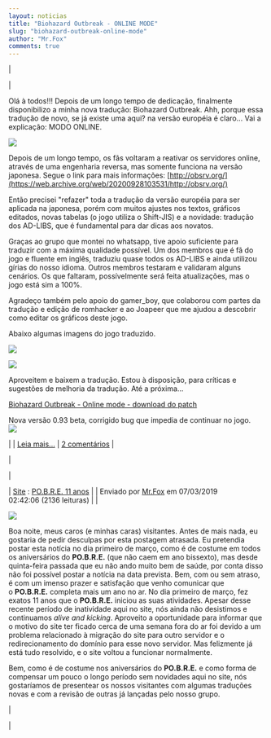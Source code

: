 ```yaml
---
layout: noticias
title: "Biohazard Outbreak - ONLINE MODE"
slug: "biohazard-outbreak-online-mode"
author: "Mr.Fox"
comments: true
---
```

|

|

Olá à todos!!! Depois de um longo tempo de dedicação, finalmente disponibilizo a minha nova tradução: Biohazard Outbreak. Ahh, porque essa tradução de novo, se já existe uma aqui? na versão européia é claro... Vai a explicação: MODO ONLINE.

![](https://web.archive.org/web/20200928103531im_/http://www.romhackers.org/imagens/traducoes/[PS2]%20Biohazard%20Outbreak%20-%20PoBRe%20-%201.png)

Depois de um longo tempo, os fãs voltaram a reativar os servidores online, através de uma engenharia reversa, mas somente funciona na versão japonesa. Segue o link para mais informações: [http://obsrv.org/](https://web.archive.org/web/20200928103531/http://obsrv.org/)

Então precisei "refazer" toda a tradução da versão européia para ser aplicada na japonesa, porém com muitos ajustes nos textos, gráficos editados, novas tabelas (o jogo utiliza o Shift-JIS) e a novidade: tradução dos AD-LIBS, que é fundamental para dar dicas aos novatos.

Graças ao grupo que montei no whatsapp, tive apoio suficiente para traduzir com a máxima qualidade possível. Um dos membros que é fã do jogo e fluente em inglês, traduziu quase todos os AD-LIBS e ainda utilizou gírias do nosso idioma. Outros membros testaram e validaram alguns cenários. Os que faltaram, possívelmente será feita atualizações, mas o jogo está sim a 100%.

Agradeço também pelo apoio do gamer_boy, que colaborou com partes da tradução e edição de romhacker e ao Joapeer que me ajudou a descobrir como editar os gráficos deste jogo.

Abaixo algumas imagens do jogo traduzido.

![](https://web.archive.org/web/20200928103531im_/http://www.romhackers.org/imagens/traducoes/[PS2]%20Biohazard%20Outbreak%20-%20PoBRe%20-%205.png)

![](https://web.archive.org/web/20200928103531im_/http://www.romhackers.org/imagens/traducoes/[PS2]%20Biohazard%20Outbreak%20-%20PoBRe%20-%206.png)

Aproveitem e baixem a tradução. Estou à disposição, para críticas e sugestões de melhoria da tradução. Até a próxima...

[Biohazard Outbreak - Online mode - download do patch](https://web.archive.org/web/20200928103531/http://romhackers.org/modules/PDdownloads/singlefile.php?cid=26&lid=1418)

Nova versão 0.93 beta, corrigido bug que impedia de continuar no jogo.\
![](https://web.archive.org/web/20200928103531im_/http://romhackers.org/uploads/smil47047241216ea.gif)

 |
| [Leia mais...](https://web.archive.org/web/20200928103531/http://romhackers.org/modules/news/article.php?storyid=418) | [2 comentários](https://web.archive.org/web/20200928103531/http://romhackers.org/modules/news/article.php?storyid=418) |

 |

|

| [Site](https://web.archive.org/web/20200928103531/http://romhackers.org/modules/news/index.php?storytopic=5) : [PO.B.R.E. 11 anos](https://web.archive.org/web/20200928103531/http://romhackers.org/modules/news/article.php?storyid=417) |
| Enviado por [Mr.Fox](https://web.archive.org/web/20200928103531/http://romhackers.org/userinfo.php?uid=1) em 07/03/2019 02:42:06 (2136 leituras) |
|

![](https://web.archive.org/web/20200928103531im_/http://www.romhackers.org/imagens/outros/POBRE_11_ano.jpg)

Boa noite, meus caros (e minhas caras) visitantes. Antes de mais nada, eu gostaria de pedir desculpas por esta postagem atrasada. Eu pretendia postar esta notícia no dia primeiro de março, como é de costume em todos os aniversários do **PO.B.R.E.** (que não caem em ano bissexto), mas desde quinta-feira passada que eu não ando muito bem de saúde, por conta disso não foi possível postar a notícia na data prevista. Bem, com ou sem atraso, é com um imenso prazer e satisfação que venho comunicar que o **PO.B.R.E.** completa mais um ano no ar. No dia primeiro de março, fez exatos 11 anos que o **PO.B.R.E.** iniciou as suas atividades. Apesar desse recente período de inatividade aqui no site, nós ainda não desistimos e continuamos *alive and kicking*. Aproveito a oportunidade para informar que o motivo do site ter ficado cerca de uma semana fora do ar foi devido a um problema relacionado à migração do site para outro servidor e o redirecionamento do domínio para esse novo servidor. Mas felizmente já está tudo resolvido, e o site voltou a funcionar normalmente.

Bem, como é de costume nos aniversários do **PO.B.R.E.** e como forma de compensar um pouco o longo período sem novidades aqui no site, nós gostaríamos de presentear os nossos visitantes com algumas traduções novas e com a revisão de outras já lançadas pelo nosso grupo.

 |

 |